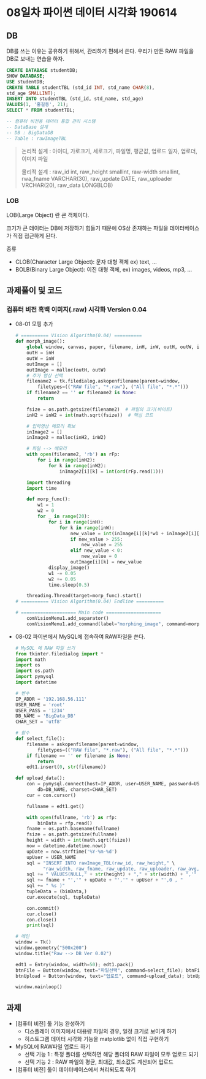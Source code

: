 # 08일차 파이썬 데이터 시각화 190614

## DB

DB를 쓰는 이유는 공유하기 위해서, 관리하기 편해서 쓴다. 우리가 만든 RAW 파일을 DB로 보내는 연습을 하자.

``` sql
CREATE DATABASE studentDB;
SHOW DATABASE;
USE studentDB;
CREATE TABLE studentTBL (std_id INT, std_name CHAR(8), 
std_age SMALLINT);
INSERT INTO studentTBL (std_id, std_name, std_age)
VALUES(1, '홍길동', 21);
SELECT * FROM studentTBL;

-- 컴퓨터 비전용 데이터 통합 관리 시스템
-- DataBase 설계
-- DB : BigDataDB
-- Table : rawImageTBL
```

>논리적 설계 : 아이디, 가로크기, 세로크기, 파일명, 평균값, 업로드 일자, 업로더, 이미지 파일
>
>물리적 설계 : raw_id int, raw_height smallint, raw-width smallint, rwa_fname VARCHAR(30), raw_update DATE, raw_uploader VRCHAR(20), raw_data LONGBLOB)

### LOB

LOB(Large Object) 란 큰 객체이다.

크기가 큰 데이터는 DB에 저장하기 힘들기 때문에 OS상 존재하는 파일을 데이터베이스가 직접 접근하게 된다.

종류

- CLOB(Character Large Object): 문자 대형 객체 ex) text, ...
- BOLB(Binary Large Object): 이진 대형 객체, ex) images, videos, mp3, ...

## 과제풀이 및 코드

### 컴퓨터 비전 흑백 이미지(.raw) 시각화 Version 0.04

- 08-01 모핑 추가

  ``` python
  # ========== Vision Algorithm(0.04) ==========
  def morph_image():
      global window, canvas, paper, filename, inH, inW, outH, outW, inImage, outImage
      outH = inH
      outW = inW
      outImage = []
      outImage = malloc(outH, outW)
      # 추가 영상 선택
      filename2 = tk.filedialog.askopenfilename(parent=window,
          filetypes=(("RAW file", "*.raw"), ("All file", "*.*")))
      if filename2 == '' or filename2 is None:
          return
  
      fsize = os.path.getsize(filename2)  # 파일의 크기(바이트)
      inH2 = inW2 = int(math.sqrt(fsize))  # 핵심 코드
  
      # 입력영상 메모리 확보
      inImage2 = []
      inImage2 = malloc(inH2, inW2)
  
      # 파일 --> 메모리
      with open(filename2, 'rb') as rFp:
          for i in range(inH2):
              for k in range(inW2):
                  inImage2[i][k] = int(ord(rFp.read(1)))
  
      import threading
      import time
  
      def morp_func():
          w1 = 1
          w2 = 0
          for _ in range(20):
              for i in range(inH):
                  for k in range(inW):
                      new_value = int(inImage[i][k]*w1 + inImage2[i][k]*w2)
                      if new_value > 255:
                          new_value = 255
                      elif new_value < 0:
                          new_value = 0
                      outImage[i][k] = new_value
              display_image()
              w1 -= 0.05
              w2 += 0.05
              time.sleep(0.5)
  
      threading.Thread(target=morp_func).start()
  # ========== Vision Algorithm(0.04) Endline ==========
  ```

  ``` python
  # ==================== Main code ====================  
      comVisionMenu1.add_separator()
      comVisionMenu1.add_command(label="morphing_image", command=morph_image)
  ```

- 08-02 파이썬에서 MySQL에 접속하여 RAW파일을 쓴다.

  ``` python
  # MySQL 에 RAW 파일 쓰기
  from tkinter.filedialog import *
  import math
  import os
  import os.path
  import pymysql
  import datetime
  
  # 변수
  IP_ADDR = '192.168.56.111'
  USER_NAME = 'root'
  USER_PASS = '1234'
  DB_NAME = 'BigData_DB'
  CHAR_SET = 'utf8'
  
  # 함수
  def select_file():
      filename = askopenfilename(parent=window,
          filetypes=(("RAW file", "*.raw"), ("All file", "*.*")))
      if filename == '' or filename is None:
          return
      edt1.insert(0, str(filename))
  
  def upload_data():
      con = pymysql.connect(host=IP_ADDR, user=USER_NAME, password=USER_PASS,
          db=DB_NAME, charset=CHAR_SET)
      cur = con.cursor()
  
      fullname = edt1.get()
  
      with open(fullname, 'rb') as rfp:
          binData = rfp.read()
      fname = os.path.basename(fullname)
      fsize = os.path.getsize(fullname)
      height = width = int(math.sqrt(fsize))
      now = datetime.datetime.now()
      upDate = now.strftime('%Y-%m-%d')
      upUser = USER_NAME
      sql = "INSERT INTO rawImage_TBL(raw_id, raw_height," \
            "raw_width, raw_fname, raw_update, raw_uploader, raw_avg, raw_data)"
      sql += " VALUES(NULL," + str(height) + "," + str(width) + ",'"
      sql += fname + "','" + upDate + "','" + upUser + "',0 , "
      sql += " %s )"
      tupleData = (binData,)
      cur.execute(sql, tupleData)
  
      con.commit()
      cur.close()
      con.close()
      print(sql)
  
  # 메인
  window = Tk()
  window.geometry("500x200")
  window.title("Raw --> DB Ver 0.02")
  
  edt1 = Entry(window, width=50); edt1.pack()
  btnFile = Button(window, text="파일선택", command=select_file); btnFile.pack()
  btnUpload = Button(window, text="업로드", command=upload_data); btnUpload.pack()
  
  window.mainloop()
  ```

## 과제

- [컴퓨터 비전] 툴 기능 완성하기
  - 디스플레이 이미지에서 대용량 파일의 경우, 일정 크기로 보이게 하기
  - 히스토그램 데이터 시각화 기능을 matplotlib 없이 직접 구현하기
- MySQL에 RAW파일 업로드 하기
  - 선택 기능 1 : 특정 폴더를 선택하면 해당 폴더의 RAW 파일이 모두 업로드 되기
  - 선택 기능 2 : RAW 파일의 평균, 최대값, 최소값도 계산되어 업로드
- [컴퓨터 비전] 툴이 데이터베이스에서 처리되도록 하기